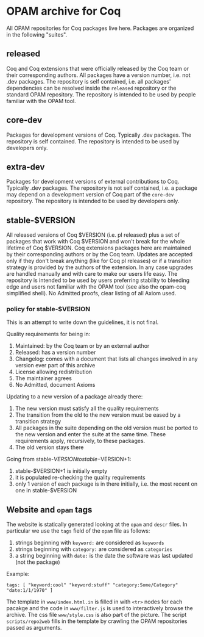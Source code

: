 # OPAM archive for Coq

All OPAM repositories for Coq packages live here.
Packages are organized in the following "suites".

## released

Coq and Coq extensions that were officially released by the Coq team or their
corresponding authors.  All packages have a version number, i.e. not .dev
packages.  The repository is self contained, i.e. all packages' dependencies
can be resolved inside the `released` repository or the standard OPAM
repository.
The repository is intended to be used by people familiar with the OPAM
tool.

## core-dev

Packages for development versions of Coq.  Typically .dev packages.
The repository is self contained.
The repository is intended to be used by developers only. 

## extra-dev

Packages for development versions of external contributions to Coq.  Typically
.dev packages.  The repository is not self contained, i.e. a package may
depend on a development version of Coq part of the `core-dev` repository.
The repository is intended to be used by developers only. 

## stable-$VERSION

All released versions of Coq $VERSION (i.e. pl released) plus a set of packages
that work with Coq $VERSION and won't break for the whole lifetime of Coq
$VERSION.  Coq extensions packages here are maintained by their corresponding
authors or by the Coq team.  Updates are accepted only if they don't break
anything (like for Coq pl releases) or if a transition strategy is provided by
the authors of the extension.  In any case upgrades are handled manually and
with care to make our users life easy.  The repository is intended to be used
by users preferring stability to bleeding edge and users not familiar with the
OPAM tool (see also the opam-coq simplified shell). No Admitted proofs, clear
listing of all Axiom used.

### policy for stable-$VERSION
This is an attempt to write down the guidelines, it is not final.

Quality requirements for being in:

 1. Maintained: by the Coq team or by an external author
 1. Released: has a version number
 1. Changelog: comes with a document that lists all changes
    involved in any version ever part of this archive
 1. License allowing redistribution
 1. The maintainer agrees
 2. No Admitted, document Axioms

Updating to a new version of a package already there:

 1. The new version must satisfy all the quality requirements
 1. The transition from the old to the new version must be
    eased by a transition strategy
 1. All packages in the suite depending on the old version
    must be ported to the new version and enter the suite
    at the same time.  These requirements apply, recursively, to
    these packages.
 1. The old version stays there

Going from stable-$VERSION to stable-$VERSION+1:

 1. stable-$VERSION+1 is initially empty
 1. it is populated re-checking the quality requirements
 1. only 1 version of each package is in there initially, i.e.
    the most recent on one in stable-$VERSION
    

## Website and `opam` tags
The website is statically generated looking at the `opam` and `descr` files.
In particular we use the `tags` field of the `opam` file as follows:

 1. strings beginning with `keyword:` are considered as `keywords`
 2. strings beginning with `category:` are considered as `categories`
 3. a string beginning with `date:` is the date the software was last updated (not the package)
 
Example:

    tags: [ "keyword:cool" "keyword:stuff" "category:Some/Category" "date:1/1/1970" ]
 
The template in `www/index.html.in` is filled in with `<tr>` nodes for each pacakge
and the code in `www/filter.js` is used to interactively browse the archive.  The css
file `www/style.css` is also part of the picture.  The script `scripts/repo2web` fills in
the template by crawling the OPAM repositories passed as arguments.
